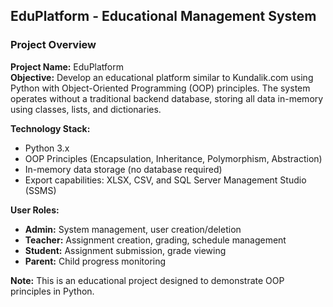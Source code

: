 ## EduPlatform - Educational Management System

### Project Overview

**Project Name:** EduPlatform  
**Objective:** Develop an educational platform similar to Kundalik.com using Python with Object-Oriented Programming (OOP) principles. The system operates without a traditional backend database, storing all data in-memory using classes, lists, and dictionaries.

**Technology Stack:**
- Python 3.x
- OOP Principles (Encapsulation, Inheritance, Polymorphism, Abstraction)
- In-memory data storage (no database required)
- Export capabilities: XLSX, CSV, and SQL Server Management Studio (SSMS)

**User Roles:**
- **Admin:** System management, user creation/deletion
- **Teacher:** Assignment creation, grading, schedule management
- **Student:** Assignment submission, grade viewing
- **Parent:** Child progress monitoring


**Note:** This is an educational project designed to demonstrate OOP principles in Python.
